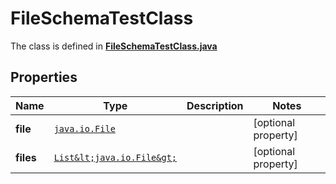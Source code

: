 

# FileSchemaTestClass

The class is defined in **[FileSchemaTestClass.java](../../src/main/java/org/openapitools/model/FileSchemaTestClass.java)**

## Properties

Name | Type | Description | Notes
------------ | ------------- | ------------- | -------------
**file** | [`java.io.File`](java.io.File.md) |  |  [optional property]
**files** | [`List&lt;java.io.File&gt;`](java.io.File.md) |  |  [optional property]




